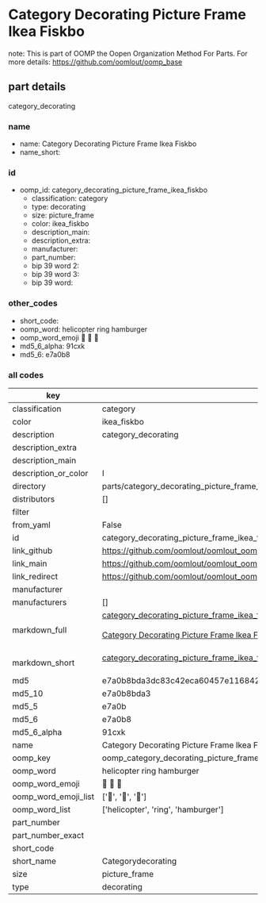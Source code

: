 # Category Decorating Picture Frame Ikea Fiskbo  

note: This is part of OOMP the Oopen Organization Method For Parts. For more details: https://github.com/oomlout/oomp_base

##  part details
  



category_decorating



### name
* name: Category Decorating Picture Frame Ikea Fiskbo
* name_short: 
### id
* oomp_id: category_decorating_picture_frame_ikea_fiskbo
  * classification: category
  * type: decorating
  * size: picture_frame
  * color: ikea_fiskbo
  * description_main: 
  * description_extra: 
  * manufacturer: 
  * part_number: 
  * bip 39 word 2: 
  * bip 39 word 3: 
  * bip 39 word: 

### other_codes
* short_code: 
* oomp_word: helicopter ring hamburger
* oomp_word_emoji :helicopter: :ring: :hamburger:
* md5_6_alpha: 91cxk
* md5_6: e7a0b8









### all codes 
| key | value |  
| --- | --- |  
| classification | category |  
| color | ikea_fiskbo |  
| description | category_decorating |  
| description_extra |  |  
| description_main |  |  
| description_or_color | I  |  
| directory | parts/category_decorating_picture_frame_ikea_fiskbo |  
| distributors | [] |  
| filter |  |  
| from_yaml | False |  
| id | category_decorating_picture_frame_ikea_fiskbo |  
| link_github | https://github.com/oomlout/oomlout_oomp_version_1_messy/tree/main/parts/category_decorating_picture_frame_ikea_fiskbo |  
| link_main | https://github.com/oomlout/oomlout_oomp_version_1_messy/tree/main/parts/category_decorating_picture_frame_ikea_fiskbo |  
| link_redirect | https://github.com/oomlout/oomlout_oomp_version_1_messy/tree/main/parts/category_decorating_picture_frame_ikea_fiskbo |  
| manufacturer |  |  
| manufacturers | [] |  
| markdown_full | [category_decorating_picture_frame_ikea_fiskbo](none)<br>[](none)<br>[Category Decorating Picture Frame Ikea Fiskbo](none)<br><br> |  
| markdown_short | [category_decorating_picture_frame_ikea_fiskbo](none)<br><br> |  
| md5 | e7a0b8bda3dc83c42eca60457e116842 |  
| md5_10 | e7a0b8bda3 |  
| md5_5 | e7a0b |  
| md5_6 | e7a0b8 |  
| md5_6_alpha | 91cxk |  
| name | Category Decorating Picture Frame Ikea Fiskbo |  
| oomp_key | oomp_category_decorating_picture_frame_ikea_fiskbo |  
| oomp_word | helicopter ring hamburger |  
| oomp_word_emoji | :helicopter: :ring: :hamburger: |  
| oomp_word_emoji_list | [':helicopter:', ':ring:', ':hamburger:'] |  
| oomp_word_list | ['helicopter', 'ring', 'hamburger'] |  
| part_number |  |  
| part_number_exact |  |  
| short_code |  |  
| short_name | Categorydecorating |  
| size | picture_frame |  
| type | decorating |  
